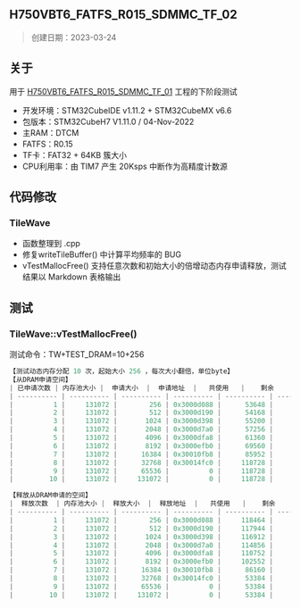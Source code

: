 ## H750VBT6_FATFS_R015_SDMMC_TF_02

> 创建日期：2023-03-24

## 关于

用于 [H750VBT6_FATFS_R015_SDMMC_TF_01](https://github.com/oldgerman/workspace_H7/tree/master/H750VBT6_FATFS_R015_SDMMC_TF_01) 工程的下阶段测试

- 开发环境：STM32CubeIDE v1.11.2 + STM32CubeMX v6.6
- 包版本：STM32CubeH7 V1.11.0 / 04-Nov-2022
- 主RAM：DTCM
- FATFS：R0.15
- TF卡：FAT32 + 64KB 簇大小
- CPU利用率：由 TIM7 产生 20Ksps 中断作为高精度计数源

## 代码修改

### TileWave

- 函数整理到 .cpp
- 修复writeTileBuffer() 中计算平均频率的 BUG
- vTestMallocFree() 支持任意次数和初始大小的倍增动态内存申请释放，测试结果以 Markdown 表格输出

## 测试

### TileWave::vTestMallocFree()

测试命令：TW+TEST_DRAM=10+256

```c
【测试动态内存分配 10 次，起始大小 256 ，每次大小翻倍，单位byte】
【从DRAM申请空间】
| 已申请次数 | 内存池大小 |  申请大小  |  申请地址  |   共使用   |    剩余    | 历史最少可用 |
| ---------- | ---------- | ---------- | ---------- | ---------- | ---------- | ------------ |
|          1 |     131072 |        256 | 0x3000d088 |      53648 |      77424 |        12344 |
|          2 |     131072 |        512 | 0x3000d190 |      54168 |      76904 |        12344 |
|          3 |     131072 |       1024 | 0x3000d398 |      55200 |      75872 |        12344 |
|          4 |     131072 |       2048 | 0x3000d7a0 |      57256 |      73816 |        12344 |
|          5 |     131072 |       4096 | 0x3000dfa8 |      61360 |      69712 |        12344 |
|          6 |     131072 |       8192 | 0x3000efb0 |      69560 |      61512 |        12344 |
|          7 |     131072 |      16384 | 0x30010fb8 |      85952 |      45120 |        12344 |
|          8 |     131072 |      32768 | 0x30014fc0 |     118728 |      12344 |        12344 |
|          9 |     131072 |      65536 |          0 |     118728 |      12344 |        12344 |
|         10 |     131072 |     131072 |          0 |     118728 |      12344 |        12344 |

【释放从DRAM申请的空间】
|  释放次数  | 内存池大小 |  释放大小  |  释放地址  |   共使用   |    剩余    | 历史最少可用 |
| ---------- | ---------- | ---------- | ---------- | ---------- | ---------- | ------------ |
|          1 |     131072 |        256 | 0x3000d088 |     118464 |      12608 |        12344 |
|          2 |     131072 |        512 | 0x3000d190 |     117944 |      13128 |        12344 |
|          3 |     131072 |       1024 | 0x3000d398 |     116912 |      14160 |        12344 |
|          4 |     131072 |       2048 | 0x3000d7a0 |     114856 |      16216 |        12344 |
|          5 |     131072 |       4096 | 0x3000dfa8 |     110752 |      20320 |        12344 |
|          6 |     131072 |       8192 | 0x3000efb0 |     102552 |      28520 |        12344 |
|          7 |     131072 |      16384 | 0x30010fb8 |      86160 |      44912 |        12344 |
|          8 |     131072 |      32768 | 0x30014fc0 |      53384 |      77688 |        12344 |
|          9 |     131072 |      65536 |          0 |      53384 |      77688 |        12344 |
|         10 |     131072 |     131072 |          0 |      53384 |      77688 |        12344 |
```

